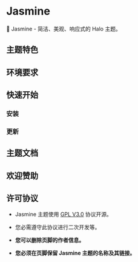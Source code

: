 # Jasmine

🌼 Jasmine - 简洁、美观、响应式的 Halo 主题。

## 主题特色

## 环境要求

## 快速开始

### 安装

### 更新

## 主题文档

## 欢迎赞助

## 许可协议

* Jasmine 主题使用 [GPL V3.0](https://github.com/liaocp666/theme-jasmine/blob/main/LICENSE) 协议开源。

* 您必需遵守此协议进行二次开发等。

* **您可以删除页脚的作者信息。**

* **您必须在页脚保留 Jasmine 主题的名称及其链接。**
